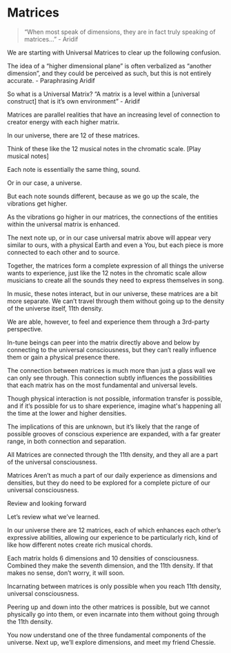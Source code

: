# Matrices

> “When most speak of dimensions, they are in fact truly speaking of matrices…” - Aridif

We are starting with Universal Matrices to clear up the following confusion.

The idea of a “higher dimensional plane” is often verbalized as “another dimension”, and they could be perceived as such, but this is not entirely accurate. - Paraphrasing Aridif

So what is a Universal Matrix?
“A matrix is a level within a [universal construct] that is it’s own environment” - Aridif

Matrices are parallel realities that have an increasing level of connection to creator energy with each higher matrix.

In our universe, there are 12 of these matrices.

Think of these like the 12 musical notes in the chromatic scale. [Play musical notes]

Each note is essentially the same thing, sound.

Or in our case, a universe.

But each note sounds different, because as we go up the scale, the vibrations get higher.

As the vibrations go higher in our matrices, the connections of the entities within the universal matrix is enhanced.

The next note up, or in our case universal matrix above will appear very similar to ours, with a physical Earth and even a You, but each piece is more connected to each other and to source.

Together, the matrices form a complete expression of all things the universe wants to experience, just like the 12 notes in the chromatic scale allow musicians to create all the sounds they need to express themselves in song.

In music, these notes interact, but in our universe, these matrices are a bit more separate. We can’t travel through them without going up to the density of the universe itself, 11th density.

We are able, however, to feel and experience them through a 3rd-party perspective.

In-tune beings can peer into the matrix directly above and below by connecting to the universal consciousness, but they can’t really influence them or gain a physical presence there.

The connection between matrices is much more than just a glass wall we can only see through. This connection subtly influences the possibilities that each matrix has on the most fundamental and universal levels.

Though physical interaction is not possible, information transfer is possible, and if it’s possible for us to share experience, imagine what's happening all the time at the lower and higher densities.

The implications of this are unknown, but it’s likely that the range of possible grooves of conscious experience are expanded, with a far greater range, in both connection and separation.

All Matrices are connected through the 11th density, and they all are a part of the universal consciousness.

Matrices Aren’t as much a part of our daily experience as dimensions and densities, but they do need to be explored for a complete picture of our universal consciousness.

Review and looking forward

Let’s review what we’ve learned.

In our universe there are 12 matrices, each of which enhances each other’s expressive abilities, allowing our experience to be particularly rich, kind of like how different notes create rich musical chords.

Each matrix holds 6 dimensions and 10 densities of consciousness. Combined they make the seventh dimension, and the 11th density. If that makes no sense, don’t worry, it will soon.

Incarnating between matrices is only possible when you reach 11th density, universal consciousness.

Peering up and down into the other matrices is possible, but we cannot physically go into them, or even incarnate into them without going through the 11th density.

You now understand one of the three fundamental components of the universe. Next up, we’ll explore dimensions, and meet my friend Chessie.




<!--stackedit_data:
eyJoaXN0b3J5IjpbMjE0Mzk4MDYzNiwtMjA4ODc0NjYxMiw3Mz
A5OTgxMTZdfQ==
-->